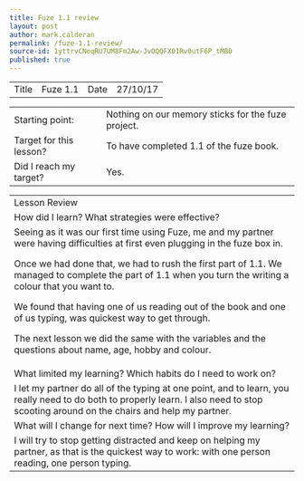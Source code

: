 ```yaml
---
title: Fuze 1.1 review
layout: post
author: mark.calderan
permalink: /fuze-1.1-review/
source-id: 1yttrvCNoqRU7UM8Fm2Aw-JvOQQFX01Rv0utF6P_tMB0
published: true
---
```

<table>
  <tr>
    <td>Title</td>
    <td>Fuze 1.1</td>
    <td>Date</td>
    <td>27/10/17</td>
  </tr>
</table>


<table>
  <tr>
    <td>Starting point:</td>
    <td>Nothing on our memory sticks for the fuze project.
</td>
  </tr>
  <tr>
    <td>Target for this lesson?</td>
    <td>To have completed 1.1 of the fuze book.
</td>
  </tr>
  <tr>
    <td>Did I reach my target? </td>
    <td> Yes.
</td>
  </tr>
</table>


<table>
  <tr>
    <td>Lesson Review
</td>
  </tr>
  <tr>
    <td>How did I learn? What strategies were effective? </td>
  </tr>
  <tr>
    <td>Seeing as it was our first time using Fuze, me and my partner were having difficulties at first even plugging in the fuze box in. 

Once we had done that, we had to rush the first part of 1.1. We managed to complete the part of 1.1 when you turn the writing a colour that you want to. 

We found that having one of us reading out of the book and one of us typing, was quickest way to get through. 

The next lesson we did the same with the variables and the questions about name, age, hobby and colour.
</td>
  </tr>
  <tr>
    <td>What limited my learning? Which habits do I need to work on? </td>
  </tr>
  <tr>
    <td>I let my partner do all of the typing at one point, and to learn, you really need to do both to properly learn. I also need to stop scooting around on the chairs and help my partner.</td>
  </tr>
  <tr>
    <td>What will I change for next time? How will I improve my learning?</td>
  </tr>
  <tr>
    <td>I will try to stop getting distracted and keep on  helping my partner, as that is the quickest way to work: with one person reading, one person typing.</td>
  </tr>
</table>


